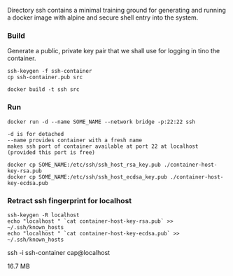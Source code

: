
Directory ssh contains a minimal training ground for generating and running a docker image with alpine and secure shell entry into the system.



### Build ###
Generate a public, private key pair that we shall use for logging in tino the container.
```
ssh-keygen -f ssh-container
cp ssh-container.pub src
```

``` 
docker build -t ssh src
```

### Run ###
```
docker run -d --name SOME_NAME --network bridge -p:22:22 ssh 

-d is for detached
--name provides container with a fresh name
makes ssh port of container available at port 22 at localhost (provided this port is free)
```


```
docker cp SOME_NAME:/etc/ssh/ssh_host_rsa_key.pub ./container-host-key-rsa.pub
docker cp SOME_NAME:/etc/ssh/ssh_host_ecdsa_key.pub ./container-host-key-ecdsa.pub

```


### Retract ssh fingerprint for localhost ###
```
ssh-keygen -R localhost
echo "localhost " `cat container-host-key-rsa.pub` >> ~/.ssh/known_hosts
echo "localhost " `cat container-host-key-ecdsa.pub` >> ~/.ssh/known_hosts
```




ssh -i ssh-container cap@localhost

16.7 MB
